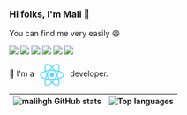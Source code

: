 ### Hi folks, I'm Mali 👋

You can find me very easily 😄

[![](https://img.shields.io/badge/malihehGhasemian-white?logo=Linkedin&logoColor=blue)](https://www.linkedin.com/in/maliheh-ghasemian-2a04391a5/)
[![](https://img.shields.io/badge/malih.ghasemia%40gmail.com-white?logo=Gmail)](mailto:malih.ghasemian@gmail.com)
[![](https://img.shields.io/badge/MaliheGhasemian-white?logo=telegram)](https://t.me/MaliheGhasemian)
[![](https://img.shields.io/badge/malihgh-white?logo=Gitlab)](https://gitlab.com/malihgh)
[![](https://img.shields.io/badge/CV-white?logo=AdobeAcrobatReader&logoColor=red)](https://drive.google.com/file/d/1J94SCHMsKeu4oFiA3cyS_LotEQBJd5O4/view?usp=share_link)
[![](https://img.shields.io/badge/Lugano,%20Switzerland-white?logo=Pinboard&logoColor=red)](https://www.google.com/maps/place/Lugano/@46.0294394,8.8482804,12z/data=!3m1!4b1!4m6!3m5!1s0x47842df76a4211f1:0xef8c04212ea1f8e0!8m2!3d46.0036778!4d8.951052!16zL20vMDFyNzZ5)

<div style="display:flex">
    <div style="margin-right:10px;margin-top:9px"> 
    🎉 I'm a 
    </div>
    <img src="images/React-icon.svg.png" style="width:45px;height:40px"/>
    <div style="margin-left:10px;margin-top:9px"> 
    developer. 
    </div>
</div>

| ![malihgh GitHub stats](https://github-readme-stats.vercel.app/api/?username=malihgh&show_icons=true&theme=react&count_private=true&include_all_commits=true&hide=stars) | ![Top languages](https://github-readme-stats.vercel.app/api/top-langs/?username=malihgh&langs_count=15&layout=compact&show_icons=true&theme=react) |
| ------------------------------------------------------------------------------------------------------------------------------------------------------------------------ | -------------------------------------------------------------------------------------------------------------------------------------------------- |

<!--
Here are some ideas to get you started:

- 🔭 I’m currently working on ...
- 🌱 I’m currently learning ...
- 👯 I’m looking to collaborate on ...
- 🤔 I’m looking for help with ...
- 💬 Ask me about ...
- 📫 How to reach me: ...
- 😄 Pronouns: ...
- ⚡ Fun fact: ...
-->
